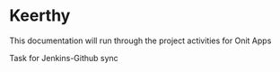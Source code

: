 # Keerthy
This documentation will run through the project activities for Onit Apps

Task for Jenkins-Github sync
